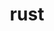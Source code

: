 ---
title: "rust"
layout: cache
categories: [package, develop]
meta: {"compilers": ["apple-clang@16.0.0", "gcc@10.5.0", "gcc@11.1.0", "gcc@11.4.0", "gcc@13.2.0", "gcc@13.3.0", "gcc@7.5.0"], "num_specs": 214, "num_specs_by_stack": {"data-vis-sdk": 12, "developer-tools-aarch64-linux-gnu": 9, "developer-tools-darwin": 8, "developer-tools-x86_64_v3-linux-gnu": 9, "e4s": 20, "e4s-neoverse-v2": 9, "hep": 7, "ml-darwin-aarch64-mps": 40, "ml-linux-aarch64-cpu": 45, "ml-linux-aarch64-cuda": 45, "ml-linux-x86_64-cpu": 45, "ml-linux-x86_64-cuda": 45, "ml-linux-x86_64-rocm": 28, "radiuss": 18, "root": 214}, "oss": ["centos7", "rhel8", "sequoia", "ubuntu18.04", "ubuntu20.04", "ubuntu22.04", "ubuntu24.04"], "platforms": ["darwin", "linux"], "stacks": ["data-vis-sdk", "developer-tools-aarch64-linux-gnu", "developer-tools-darwin", "developer-tools-x86_64_v3-linux-gnu", "e4s", "e4s-neoverse-v2", "hep", "ml-darwin-aarch64-mps", "ml-linux-aarch64-cpu", "ml-linux-aarch64-cuda", "ml-linux-x86_64-cpu", "ml-linux-x86_64-cuda", "ml-linux-x86_64-rocm", "radiuss", "root"], "targets": ["aarch64", "neoverse_v2", "x86_64_v3"], "versions": ["1.85.0"]}
spec_details: [{"compiler": "gcc@10.5.0", "hash": "2jmjdnqnek263ucsc372tk5z5vp4yinl", "os": "centos7", "platform": "linux", "size": "-", "stacks": ["developer-tools-x86_64_v3-linux-gnu", "root"], "target": "x86_64_v3", "variants": ["build_system=generic", "+dev", "~docs", "+src"], "versions": ["1.85.0"]}, {"compiler": "gcc@10.5.0", "hash": "2uxvdkbfcuhas5hpynybur2ldt3kc5oq", "os": "centos7", "platform": "linux", "size": "-", "stacks": ["developer-tools-x86_64_v3-linux-gnu", "root"], "target": "x86_64_v3", "variants": ["build_system=generic", "+dev", "~docs", "+src"], "versions": ["1.85.0"]}, {"compiler": "gcc@11.4.0", "hash": "2w4sfadunpgf2yzof6o5g6o4l2vowktd", "os": "ubuntu22.04", "platform": "linux", "size": "-", "stacks": ["e4s", "root"], "target": "x86_64_v3", "variants": ["build_system=generic", "~dev", "~docs", "+src"], "versions": ["1.85.0"]}, {"compiler": "gcc@13.2.0", "hash": "2y2hahzf4y4z63gian35jws7ruqnvbgi", "os": "ubuntu24.04", "platform": "linux", "size": "-", "stacks": ["ml-linux-aarch64-cpu", "ml-linux-aarch64-cuda", "root"], "target": "aarch64", "variants": ["build_system=generic", "~dev", "~docs", "+src"], "versions": ["1.85.0"]}, {"compiler": "gcc@13.2.0", "hash": "2y4wf3ptdarpotn5ssdik22itwejooyg", "os": "ubuntu24.04", "platform": "linux", "size": "-", "stacks": ["ml-linux-aarch64-cpu", "ml-linux-aarch64-cuda", "root"], "target": "aarch64", "variants": ["build_system=generic", "+dev", "~docs", "+src"], "versions": ["1.85.0"]}, {"compiler": "gcc@10.5.0", "hash": "2zciyojy7zpchvazzk6yw3tolae54wi3", "os": "centos7", "platform": "linux", "size": "-", "stacks": ["developer-tools-x86_64_v3-linux-gnu", "root"], "target": "x86_64_v3", "variants": ["build_system=generic", "+dev", "~docs", "+src"], "versions": ["1.85.0"]}, {"compiler": "gcc@13.2.0", "hash": "2zec3tbtu3g25y3dn6rvea4hgqwjrnmi", "os": "ubuntu24.04", "platform": "linux", "size": "-", "stacks": ["ml-linux-x86_64-cpu", "ml-linux-x86_64-cuda", "ml-linux-x86_64-rocm", "root"], "target": "x86_64_v3", "variants": ["build_system=generic", "+dev", "~docs", "+src"], "versions": ["1.85.0"]}, {"compiler": "gcc@13.2.0", "hash": "35lkxj7hgans6xi5qrydtcsk7zwt2bbs", "os": "ubuntu24.04", "platform": "linux", "size": "-", "stacks": ["ml-linux-x86_64-cpu", "ml-linux-x86_64-cuda", "root"], "target": "x86_64_v3", "variants": ["build_system=generic", "+dev", "~docs", "+src"], "versions": ["1.85.0"]}, {"compiler": "gcc@11.1.0", "hash": "3eyi44dtdxm4pr3kqqfe6xog7fmyxezq", "os": "ubuntu20.04", "platform": "linux", "size": "-", "stacks": ["data-vis-sdk", "root"], "target": "x86_64_v3", "variants": ["build_system=generic", "~dev", "~docs", "+src"], "versions": ["1.85.0"]}, {"compiler": "gcc@10.5.0", "hash": "3gtmftisfvyfp5iw7en7mkvfktozapsj", "os": "centos7", "platform": "linux", "size": "-", "stacks": ["developer-tools-x86_64_v3-linux-gnu", "root"], "target": "x86_64_v3", "variants": ["build_system=generic", "+dev", "~docs", "+src"], "versions": ["1.85.0"]}, {"compiler": "gcc@13.3.0", "hash": "3kx2kliqf72oeoblmyxcqfum7jtgusox", "os": "rhel8", "platform": "linux", "size": "-", "stacks": ["developer-tools-aarch64-linux-gnu", "root"], "target": "aarch64", "variants": ["build_system=generic", "+dev", "~docs", "+src"], "versions": ["1.85.0"]}, {"compiler": "gcc@11.4.0", "hash": "3pmgrj635k6fllbmh2fa5edlwf3umm5t", "os": "ubuntu22.04", "platform": "linux", "size": "-", "stacks": ["e4s-neoverse-v2", "root"], "target": "neoverse_v2", "variants": ["build_system=generic", "~dev", "~docs", "+src"], "versions": ["1.85.0"]}, {"compiler": "gcc@11.4.0", "hash": "3r6pxidjn5353di3szxgai5d5ucnxqko", "os": "ubuntu22.04", "platform": "linux", "size": "-", "stacks": ["e4s", "root"], "target": "x86_64_v3", "variants": ["build_system=generic", "+dev", "~docs", "+src"], "versions": ["1.85.0"]}, {"compiler": "gcc@7.5.0", "hash": "3truoe2c53txinvv6vfwwiigolv7pysk", "os": "ubuntu18.04", "platform": "linux", "size": "-", "stacks": ["radiuss", "root"], "target": "x86_64_v3", "variants": ["build_system=generic", "~dev", "~docs", "+src"], "versions": ["1.85.0"]}, {"compiler": "gcc@13.2.0", "hash": "427p4g6hacn54qgj4tnbs7qut5ydpa7f", "os": "ubuntu24.04", "platform": "linux", "size": "-", "stacks": ["ml-linux-aarch64-cpu", "ml-linux-aarch64-cuda", "root"], "target": "aarch64", "variants": ["build_system=generic", "+dev", "~docs", "+src"], "versions": ["1.85.0"]}, {"compiler": "gcc@13.2.0", "hash": "45pb7krha662lynxup7va7ij3fshvdzj", "os": "ubuntu24.04", "platform": "linux", "size": "-", "stacks": ["ml-linux-x86_64-cpu", "ml-linux-x86_64-cuda", "ml-linux-x86_64-rocm", "root"], "target": "x86_64_v3", "variants": ["build_system=generic", "+dev", "~docs", "+src"], "versions": ["1.85.0"]}, {"compiler": "gcc@13.2.0", "hash": "47g3dlzw6kicodhxoxmzecdslwkjyprw", "os": "ubuntu24.04", "platform": "linux", "size": "-", "stacks": ["ml-linux-aarch64-cpu", "ml-linux-aarch64-cuda", "root"], "target": "aarch64", "variants": ["build_system=generic", "+dev", "~docs", "+src"], "versions": ["1.85.0"]}, {"compiler": "gcc@11.1.0", "hash": "47rn4x6rmw4rf5e6qqd3uzwmcfjy32gp", "os": "ubuntu20.04", "platform": "linux", "size": "-", "stacks": ["data-vis-sdk", "root"], "target": "x86_64_v3", "variants": ["build_system=generic", "~dev", "~docs", "+src"], "versions": ["1.85.0"]}, {"compiler": "gcc@13.2.0", "hash": "4ftv57x3lndxzlog3w4tvqac44hqhjtd", "os": "ubuntu24.04", "platform": "linux", "size": "-", "stacks": ["ml-linux-x86_64-cpu", "ml-linux-x86_64-cuda", "root"], "target": "x86_64_v3", "variants": ["build_system=generic", "+dev", "~docs", "+src"], "versions": ["1.85.0"]}, {"compiler": "gcc@13.2.0", "hash": "4gb5wzltncernvnsxixbihvvtafazfhu", "os": "ubuntu24.04", "platform": "linux", "size": "-", "stacks": ["ml-linux-x86_64-cpu", "ml-linux-x86_64-cuda", "root"], "target": "x86_64_v3", "variants": ["build_system=generic", "~dev", "~docs", "+src"], "versions": ["1.85.0"]}, {"compiler": "gcc@13.2.0", "hash": "4nxsgqtkekelogiaobiyuyn2prrsa7zf", "os": "ubuntu24.04", "platform": "linux", "size": "-", "stacks": ["ml-linux-x86_64-cpu", "ml-linux-x86_64-cuda", "root"], "target": "x86_64_v3", "variants": ["build_system=generic", "~dev", "~docs", "+src"], "versions": ["1.85.0"]}, {"compiler": "apple-clang@16.0.0", "hash": "4o6abp4wheerpdj4o53r73x4sfro2k5e", "os": "sequoia", "platform": "darwin", "size": "-", "stacks": ["developer-tools-darwin", "ml-darwin-aarch64-mps", "root"], "target": "aarch64", "variants": ["build_system=generic", "+dev", "~docs", "+src"], "versions": ["1.85.0"]}, {"compiler": "gcc@10.5.0", "hash": "4qlwb3dwwmso7r74ffryxbokscq626x5", "os": "centos7", "platform": "linux", "size": "-", "stacks": ["developer-tools-x86_64_v3-linux-gnu", "root"], "target": "x86_64_v3", "variants": ["build_system=generic", "+dev", "~docs", "+src"], "versions": ["1.85.0"]}, {"compiler": "apple-clang@16.0.0", "hash": "56mztcg6ig2xpaaxtnkak77isv4wxnga", "os": "sequoia", "platform": "darwin", "size": "-", "stacks": ["ml-darwin-aarch64-mps", "root"], "target": "aarch64", "variants": ["build_system=generic", "+dev", "~docs", "+src"], "versions": ["1.85.0"]}, {"compiler": "gcc@13.2.0", "hash": "5cyl6fko3smhfwu4gezytb3weab6qjci", "os": "ubuntu24.04", "platform": "linux", "size": "-", "stacks": ["ml-linux-x86_64-cpu", "ml-linux-x86_64-cuda", "ml-linux-x86_64-rocm", "root"], "target": "x86_64_v3", "variants": ["build_system=generic", "~dev", "~docs", "+src"], "versions": ["1.85.0"]}, {"compiler": "apple-clang@16.0.0", "hash": "5heqdu22wzaluc3wd4zpyk2te33j2gsj", "os": "sequoia", "platform": "darwin", "size": "-", "stacks": ["ml-darwin-aarch64-mps", "root"], "target": "aarch64", "variants": ["build_system=generic", "+dev", "~docs", "+src"], "versions": ["1.85.0"]}, {"compiler": "gcc@11.4.0", "hash": "5ikrlxosbsmjv5l5avv2bkdh45fjzxff", "os": "ubuntu22.04", "platform": "linux", "size": "-", "stacks": ["e4s", "root"], "target": "x86_64_v3", "variants": ["build_system=generic", "+dev", "~docs", "+src"], "versions": ["1.85.0"]}, {"compiler": "gcc@11.4.0", "hash": "5jajud34htevjkyumtstvpxdsizk42g6", "os": "ubuntu22.04", "platform": "linux", "size": "-", "stacks": ["e4s-neoverse-v2", "root"], "target": "neoverse_v2", "variants": ["build_system=generic", "~dev", "~docs", "+src"], "versions": ["1.85.0"]}, {"compiler": "gcc@13.2.0", "hash": "5kbcb3iwxgxnntncx4hq4ksfsdtijcuk", "os": "ubuntu24.04", "platform": "linux", "size": "-", "stacks": ["ml-linux-aarch64-cpu", "ml-linux-aarch64-cuda", "root"], "target": "aarch64", "variants": ["build_system=generic", "~dev", "~docs", "+src"], "versions": ["1.85.0"]}, {"compiler": "gcc@13.2.0", "hash": "5ojjls2idthgguh6s6z5tbrzr5jojzro", "os": "ubuntu24.04", "platform": "linux", "size": "-", "stacks": ["ml-linux-aarch64-cpu", "ml-linux-aarch64-cuda", "root"], "target": "aarch64", "variants": ["build_system=generic", "+dev", "~docs", "+src"], "versions": ["1.85.0"]}, {"compiler": "gcc@13.2.0", "hash": "5tsx4pwdchg6ewhkzvqpi6wsystbdkve", "os": "ubuntu24.04", "platform": "linux", "size": "-", "stacks": ["ml-linux-aarch64-cpu", "ml-linux-aarch64-cuda", "root"], "target": "aarch64", "variants": ["build_system=generic", "~dev", "~docs", "+src"], "versions": ["1.85.0"]}, {"compiler": "gcc@13.2.0", "hash": "5tw7d5vm3uz6x4kk64zh34bdqxjn4tqk", "os": "ubuntu24.04", "platform": "linux", "size": "-", "stacks": ["ml-linux-x86_64-cpu", "ml-linux-x86_64-cuda", "ml-linux-x86_64-rocm", "root"], "target": "x86_64_v3", "variants": ["build_system=generic", "~dev", "~docs", "+src"], "versions": ["1.85.0"]}, {"compiler": "gcc@11.4.0", "hash": "67igf3rwk6wff337wgk6bmijxdz2anhn", "os": "ubuntu22.04", "platform": "linux", "size": "-", "stacks": ["e4s-neoverse-v2", "root"], "target": "neoverse_v2", "variants": ["build_system=generic", "~dev", "~docs", "+src"], "versions": ["1.85.0"]}, {"compiler": "gcc@11.1.0", "hash": "67jg77qbsf3uzfmnvr66dowkqnve2dul", "os": "ubuntu20.04", "platform": "linux", "size": "-", "stacks": ["data-vis-sdk", "root"], "target": "x86_64_v3", "variants": ["build_system=generic", "~dev", "~docs", "+src"], "versions": ["1.85.0"]}, {"compiler": "gcc@11.1.0", "hash": "67k3f76h6rg673fzbgkqow2drzq7z4v6", "os": "ubuntu20.04", "platform": "linux", "size": "-", "stacks": ["data-vis-sdk", "root"], "target": "x86_64_v3", "variants": ["build_system=generic", "~dev", "~docs", "+src"], "versions": ["1.85.0"]}, {"compiler": "apple-clang@16.0.0", "hash": "6acu772nifcgtgqqnovpa3gtjjisgeym", "os": "sequoia", "platform": "darwin", "size": "-", "stacks": ["ml-darwin-aarch64-mps", "root"], "target": "aarch64", "variants": ["build_system=generic", "~dev", "~docs", "+src"], "versions": ["1.85.0"]}, {"compiler": "apple-clang@16.0.0", "hash": "6gubg5q5oj4stydl3drxq3ly6drg6hgr", "os": "sequoia", "platform": "darwin", "size": "-", "stacks": ["ml-darwin-aarch64-mps", "root"], "target": "aarch64", "variants": ["build_system=generic", "+dev", "~docs", "+src"], "versions": ["1.85.0"]}, {"compiler": "gcc@7.5.0", "hash": "6k5obk3ulkm2zlz2u2djwvbbebslkkin", "os": "ubuntu18.04", "platform": "linux", "size": "-", "stacks": ["radiuss", "root"], "target": "x86_64_v3", "variants": ["build_system=generic", "~dev", "~docs", "+src"], "versions": ["1.85.0"]}, {"compiler": "gcc@13.2.0", "hash": "6ncpdlnb2dpt6p7v72f4fb5kqwwmi4ou", "os": "ubuntu24.04", "platform": "linux", "size": "-", "stacks": ["ml-linux-x86_64-cpu", "ml-linux-x86_64-cuda", "root"], "target": "x86_64_v3", "variants": ["build_system=generic", "~dev", "~docs", "+src"], "versions": ["1.85.0"]}, {"compiler": "apple-clang@16.0.0", "hash": "6phwrneosr2746qrjr6x3bc4n7pdynh7", "os": "sequoia", "platform": "darwin", "size": "-", "stacks": ["ml-darwin-aarch64-mps", "root"], "target": "aarch64", "variants": ["build_system=generic", "~dev", "~docs", "+src"], "versions": ["1.85.0"]}, {"compiler": "gcc@13.2.0", "hash": "6ut6y644riwo6jo2anetw2h73mixrz75", "os": "ubuntu24.04", "platform": "linux", "size": "-", "stacks": ["ml-linux-x86_64-cpu", "ml-linux-x86_64-cuda", "ml-linux-x86_64-rocm", "root"], "target": "x86_64_v3", "variants": ["build_system=generic", "+dev", "~docs", "+src"], "versions": ["1.85.0"]}, {"compiler": "apple-clang@16.0.0", "hash": "73ugrkwnghf4zua27jzl2tma4d46o4hz", "os": "sequoia", "platform": "darwin", "size": "-", "stacks": ["ml-darwin-aarch64-mps", "root"], "target": "aarch64", "variants": ["build_system=generic", "+dev", "~docs", "+src"], "versions": ["1.85.0"]}, {"compiler": "gcc@13.2.0", "hash": "7ata6doanro74lmv4yhwqdb42uw7m3zu", "os": "ubuntu24.04", "platform": "linux", "size": "-", "stacks": ["ml-linux-aarch64-cpu", "ml-linux-aarch64-cuda", "root"], "target": "aarch64", "variants": ["build_system=generic", "+dev", "~docs", "+src"], "versions": ["1.85.0"]}, {"compiler": "apple-clang@16.0.0", "hash": "7f23f5hifivbehkkyd2m2uv3uk5x5ugm", "os": "sequoia", "platform": "darwin", "size": "-", "stacks": ["ml-darwin-aarch64-mps", "root"], "target": "aarch64", "variants": ["build_system=generic", "+dev", "~docs", "+src"], "versions": ["1.85.0"]}, {"compiler": "apple-clang@16.0.0", "hash": "7irfyouogx357q5a64t4h534upwkgals", "os": "sequoia", "platform": "darwin", "size": "-", "stacks": ["ml-darwin-aarch64-mps", "root"], "target": "aarch64", "variants": ["build_system=generic", "~dev", "~docs", "+src"], "versions": ["1.85.0"]}, {"compiler": "gcc@13.2.0", "hash": "7pee2fhxivq5gusnwewksc7dmkn6ip3b", "os": "ubuntu24.04", "platform": "linux", "size": "-", "stacks": ["ml-linux-x86_64-cpu", "ml-linux-x86_64-cuda", "ml-linux-x86_64-rocm", "root"], "target": "x86_64_v3", "variants": ["build_system=generic", "+dev", "~docs", "+src"], "versions": ["1.85.0"]}, {"compiler": "gcc@13.3.0", "hash": "a5zir2r7vdpc7onn36tyscal5dsvomsv", "os": "rhel8", "platform": "linux", "size": "-", "stacks": ["developer-tools-aarch64-linux-gnu", "root"], "target": "aarch64", "variants": ["build_system=generic", "+dev", "~docs", "+src"], "versions": ["1.85.0"]}, {"compiler": "gcc@13.2.0", "hash": "a6juybj7foo4atd6hr2zvitjsfhjvocr", "os": "ubuntu24.04", "platform": "linux", "size": "-", "stacks": ["ml-linux-aarch64-cpu", "ml-linux-aarch64-cuda", "root"], "target": "aarch64", "variants": ["build_system=generic", "~dev", "~docs", "+src"], "versions": ["1.85.0"]}, {"compiler": "apple-clang@16.0.0", "hash": "a7gjhuu35prfy3yiaozsrgp6jnmciver", "os": "sequoia", "platform": "darwin", "size": "-", "stacks": ["developer-tools-darwin", "ml-darwin-aarch64-mps", "root"], "target": "aarch64", "variants": ["build_system=generic", "+dev", "~docs", "+src"], "versions": ["1.85.0"]}, {"compiler": "gcc@13.2.0", "hash": "a7vkh665hwed2yptqfiobzrpgtmn7mzw", "os": "ubuntu24.04", "platform": "linux", "size": "-", "stacks": ["ml-linux-x86_64-cpu", "ml-linux-x86_64-cuda", "root"], "target": "x86_64_v3", "variants": ["build_system=generic", "~dev", "~docs", "+src"], "versions": ["1.85.0"]}, {"compiler": "gcc@13.2.0", "hash": "aixd3x3xpbl4cnfbvzlt3rvg2lwmv4m6", "os": "ubuntu24.04", "platform": "linux", "size": "-", "stacks": ["ml-linux-x86_64-cpu", "ml-linux-x86_64-cuda", "root"], "target": "x86_64_v3", "variants": ["build_system=generic", "+dev", "~docs", "+src"], "versions": ["1.85.0"]}, {"compiler": "apple-clang@16.0.0", "hash": "anrke2csg6oicd7vxuwmnlcozv35jjtb", "os": "sequoia", "platform": "darwin", "size": "-", "stacks": ["ml-darwin-aarch64-mps", "root"], "target": "aarch64", "variants": ["build_system=generic", "~dev", "~docs", "+src"], "versions": ["1.85.0"]}, {"compiler": "apple-clang@16.0.0", "hash": "aoox7ns36njv3v4ecqaawx3bjj5ndpsr", "os": "sequoia", "platform": "darwin", "size": "-", "stacks": ["ml-darwin-aarch64-mps", "root"], "target": "aarch64", "variants": ["build_system=generic", "+dev", "~docs", "+src"], "versions": ["1.85.0"]}, {"compiler": "gcc@11.1.0", "hash": "aoql5hepsflmhlr5mewolnklettcg54y", "os": "ubuntu20.04", "platform": "linux", "size": "-", "stacks": ["data-vis-sdk", "root"], "target": "x86_64_v3", "variants": ["build_system=generic", "~dev", "~docs", "+src"], "versions": ["1.85.0"]}, {"compiler": "gcc@13.2.0", "hash": "aqyjmyzdrsju46f7yiwqlpnllrocj43p", "os": "ubuntu24.04", "platform": "linux", "size": "-", "stacks": ["ml-linux-x86_64-cpu", "ml-linux-x86_64-cuda", "root"], "target": "x86_64_v3", "variants": ["build_system=generic", "~dev", "~docs", "+src"], "versions": ["1.85.0"]}, {"compiler": "gcc@7.5.0", "hash": "aubwp3n4et4qrz52wxs6lbll52vcfb3c", "os": "ubuntu18.04", "platform": "linux", "size": "-", "stacks": ["radiuss", "root"], "target": "x86_64_v3", "variants": ["build_system=generic", "~dev", "~docs", "+src"], "versions": ["1.85.0"]}, {"compiler": "gcc@11.4.0", "hash": "axbavanimyfg62ebs5thk54srnuklw53", "os": "ubuntu22.04", "platform": "linux", "size": "-", "stacks": ["e4s", "root"], "target": "x86_64_v3", "variants": ["build_system=generic", "+dev", "~docs", "+src"], "versions": ["1.85.0"]}, {"compiler": "gcc@11.1.0", "hash": "ayu433mh3ytxiw6c6eid5zz76u6ppxvt", "os": "ubuntu20.04", "platform": "linux", "size": "-", "stacks": ["data-vis-sdk", "root"], "target": "x86_64_v3", "variants": ["build_system=generic", "~dev", "~docs", "+src"], "versions": ["1.85.0"]}, {"compiler": "gcc@13.3.0", "hash": "azii5fbdjm6w6gy5zze5ofslwxdhbg2t", "os": "rhel8", "platform": "linux", "size": "-", "stacks": ["developer-tools-aarch64-linux-gnu", "root"], "target": "aarch64", "variants": ["build_system=generic", "+dev", "~docs", "+src"], "versions": ["1.85.0"]}, {"compiler": "apple-clang@16.0.0", "hash": "bd6rzp6sc6sd6vqb6kepehgzrsmc5g22", "os": "sequoia", "platform": "darwin", "size": "-", "stacks": ["ml-darwin-aarch64-mps", "root"], "target": "aarch64", "variants": ["build_system=generic", "+dev", "~docs", "+src"], "versions": ["1.85.0"]}, {"compiler": "apple-clang@16.0.0", "hash": "bd76t2tmeboyrz276preibbmjudhlsap", "os": "sequoia", "platform": "darwin", "size": "-", "stacks": ["ml-darwin-aarch64-mps", "root"], "target": "aarch64", "variants": ["build_system=generic", "+dev", "~docs", "+src"], "versions": ["1.85.0"]}, {"compiler": "gcc@10.5.0", "hash": "bfepxgfyf5y5fd42dzwocs3xufkjtx6d", "os": "centos7", "platform": "linux", "size": "-", "stacks": ["developer-tools-x86_64_v3-linux-gnu", "root"], "target": "x86_64_v3", "variants": ["build_system=generic", "+dev", "~docs", "+src"], "versions": ["1.85.0"]}, {"compiler": "gcc@13.2.0", "hash": "bhdu3y7cflloe6sgwnayao6w7epxum3x", "os": "ubuntu24.04", "platform": "linux", "size": "-", "stacks": ["ml-linux-x86_64-cpu", "ml-linux-x86_64-cuda", "ml-linux-x86_64-rocm", "root"], "target": "x86_64_v3", "variants": ["build_system=generic", "+dev", "~docs", "+src"], "versions": ["1.85.0"]}, {"compiler": "gcc@11.4.0", "hash": "bhtybr6nixlbfepzz4l54h6q5bvteksf", "os": "ubuntu22.04", "platform": "linux", "size": "-", "stacks": ["e4s", "root"], "target": "x86_64_v3", "variants": ["build_system=generic", "+dev", "~docs", "+src"], "versions": ["1.85.0"]}, {"compiler": "gcc@13.3.0", "hash": "blz2wey74xp6eyob2vz7o5o2n2nilopj", "os": "rhel8", "platform": "linux", "size": "-", "stacks": ["developer-tools-aarch64-linux-gnu", "root"], "target": "aarch64", "variants": ["build_system=generic", "+dev", "~docs", "+src"], "versions": ["1.85.0"]}, {"compiler": "apple-clang@16.0.0", "hash": "bsikd2hiyg7ryfuikbnf3wgax7kujn5y", "os": "sequoia", "platform": "darwin", "size": "-", "stacks": ["ml-darwin-aarch64-mps", "root"], "target": "aarch64", "variants": ["build_system=generic", "~dev", "~docs", "+src"], "versions": ["1.85.0"]}, {"compiler": "apple-clang@16.0.0", "hash": "buf5yjjdmreys6awzv5pg4sles2mzlul", "os": "sequoia", "platform": "darwin", "size": "-", "stacks": ["ml-darwin-aarch64-mps", "root"], "target": "aarch64", "variants": ["build_system=generic", "~dev", "~docs", "+src"], "versions": ["1.85.0"]}, {"compiler": "gcc@13.2.0", "hash": "bv64oa3mnjetjovusmb4enkdj7apnlbp", "os": "ubuntu24.04", "platform": "linux", "size": "-", "stacks": ["ml-linux-aarch64-cpu", "ml-linux-aarch64-cuda", "root"], "target": "aarch64", "variants": ["build_system=generic", "+dev", "~docs", "+src"], "versions": ["1.85.0"]}, {"compiler": "gcc@11.4.0", "hash": "cf4qntfjsdc5rl4se576eagc7qil4bbz", "os": "ubuntu22.04", "platform": "linux", "size": "-", "stacks": ["e4s", "root"], "target": "x86_64_v3", "variants": ["build_system=generic", "+dev", "~docs", "+src"], "versions": ["1.85.0"]}, {"compiler": "gcc@13.2.0", "hash": "cgmmxzczppjynmu6e5mpi5fir5kzg5xl", "os": "ubuntu24.04", "platform": "linux", "size": "-", "stacks": ["ml-linux-x86_64-cpu", "ml-linux-x86_64-cuda", "ml-linux-x86_64-rocm", "root"], "target": "x86_64_v3", "variants": ["build_system=generic", "~dev", "~docs", "+src"], "versions": ["1.85.0"]}, {"compiler": "gcc@13.2.0", "hash": "ciqzclyv47w74yiry2y3zsratb5fqtlh", "os": "ubuntu24.04", "platform": "linux", "size": "-", "stacks": ["ml-linux-x86_64-cpu", "ml-linux-x86_64-cuda", "root"], "target": "x86_64_v3", "variants": ["build_system=generic", "~dev", "~docs", "+src"], "versions": ["1.85.0"]}, {"compiler": "gcc@11.1.0", "hash": "ckm75cjdt6ypirru7rkbgcliexpfkyme", "os": "ubuntu20.04", "platform": "linux", "size": "-", "stacks": ["data-vis-sdk", "root"], "target": "x86_64_v3", "variants": ["build_system=generic", "~dev", "~docs", "+src"], "versions": ["1.85.0"]}, {"compiler": "apple-clang@16.0.0", "hash": "cps5a5j46edzsoj2aixtxamrsprnxf2h", "os": "sequoia", "platform": "darwin", "size": "-", "stacks": ["ml-darwin-aarch64-mps", "root"], "target": "aarch64", "variants": ["build_system=generic", "~dev", "~docs", "+src"], "versions": ["1.85.0"]}, {"compiler": "gcc@13.2.0", "hash": "cpy52kqjosy7dxczxivgfr4ab7grirnx", "os": "ubuntu24.04", "platform": "linux", "size": "-", "stacks": ["ml-linux-aarch64-cpu", "ml-linux-aarch64-cuda", "root"], "target": "aarch64", "variants": ["build_system=generic", "~dev", "~docs", "+src"], "versions": ["1.85.0"]}, {"compiler": "apple-clang@16.0.0", "hash": "cxvqjh66lelguckx6jwcroygteeftnyb", "os": "sequoia", "platform": "darwin", "size": "-", "stacks": ["ml-darwin-aarch64-mps", "root"], "target": "aarch64", "variants": ["build_system=generic", "+dev", "~docs", "+src"], "versions": ["1.85.0"]}, {"compiler": "gcc@13.2.0", "hash": "d2s7es2ioosdmllmdjb7tpvn56gpst6d", "os": "ubuntu24.04", "platform": "linux", "size": "-", "stacks": ["ml-linux-x86_64-cpu", "ml-linux-x86_64-cuda", "ml-linux-x86_64-rocm", "root"], "target": "x86_64_v3", "variants": ["build_system=generic", "+dev", "~docs", "+src"], "versions": ["1.85.0"]}, {"compiler": "gcc@13.2.0", "hash": "d7ehkcphnrd5kfrfekjqgo52gdk66y5t", "os": "ubuntu24.04", "platform": "linux", "size": "-", "stacks": ["ml-linux-aarch64-cpu", "ml-linux-aarch64-cuda", "root"], "target": "aarch64", "variants": ["build_system=generic", "+dev", "~docs", "+src"], "versions": ["1.85.0"]}, {"compiler": "gcc@11.4.0", "hash": "dbur3mu7utz66hgbzfqjktceqk6ytkm5", "os": "ubuntu22.04", "platform": "linux", "size": "-", "stacks": ["hep", "root"], "target": "x86_64_v3", "variants": ["build_system=generic", "+dev", "~docs", "+src"], "versions": ["1.85.0"]}, {"compiler": "gcc@11.4.0", "hash": "dhnlucz56qp2hxgwa7ea4xqwypuco5j4", "os": "ubuntu22.04", "platform": "linux", "size": "-", "stacks": ["e4s", "root"], "target": "x86_64_v3", "variants": ["build_system=generic", "+dev", "~docs", "+src"], "versions": ["1.85.0"]}, {"compiler": "gcc@13.2.0", "hash": "dim445icad2pttfvpo6i5qbmqoocrzeo", "os": "ubuntu24.04", "platform": "linux", "size": "-", "stacks": ["ml-linux-aarch64-cpu", "ml-linux-aarch64-cuda", "root"], "target": "aarch64", "variants": ["build_system=generic", "+dev", "~docs", "+src"], "versions": ["1.85.0"]}, {"compiler": "gcc@7.5.0", "hash": "diwd5adfiqtfdrpowhvm3ok4frxypurd", "os": "ubuntu18.04", "platform": "linux", "size": "-", "stacks": ["radiuss", "root"], "target": "x86_64_v3", "variants": ["build_system=generic", "~dev", "~docs", "+src"], "versions": ["1.85.0"]}, {"compiler": "gcc@13.2.0", "hash": "djzhgxe6lugbfgmm3zfiozaqtv2ehytr", "os": "ubuntu24.04", "platform": "linux", "size": "-", "stacks": ["ml-linux-aarch64-cpu", "ml-linux-aarch64-cuda", "root"], "target": "aarch64", "variants": ["build_system=generic", "~dev", "~docs", "+src"], "versions": ["1.85.0"]}, {"compiler": "gcc@13.2.0", "hash": "dwlmhiji4zcvokgkfdfatwmvymgbp567", "os": "ubuntu24.04", "platform": "linux", "size": "-", "stacks": ["ml-linux-x86_64-cpu", "ml-linux-x86_64-cuda", "ml-linux-x86_64-rocm", "root"], "target": "x86_64_v3", "variants": ["build_system=generic", "~dev", "~docs", "+src"], "versions": ["1.85.0"]}, {"compiler": "gcc@13.2.0", "hash": "dzcxjm2bz4rwopjglngomtpl6qij7jpa", "os": "ubuntu24.04", "platform": "linux", "size": "-", "stacks": ["ml-linux-x86_64-cpu", "ml-linux-x86_64-cuda", "ml-linux-x86_64-rocm", "root"], "target": "x86_64_v3", "variants": ["build_system=generic", "~dev", "~docs", "+src"], "versions": ["1.85.0"]}, {"compiler": "gcc@13.2.0", "hash": "e5nmqgkt6znscshzzg3uic6qmvpormmq", "os": "ubuntu24.04", "platform": "linux", "size": "-", "stacks": ["ml-linux-aarch64-cpu", "ml-linux-aarch64-cuda", "root"], "target": "aarch64", "variants": ["build_system=generic", "~dev", "~docs", "+src"], "versions": ["1.85.0"]}, {"compiler": "gcc@11.4.0", "hash": "e7rzl77xx7jo2dtmvump4xcx7yarywk3", "os": "ubuntu22.04", "platform": "linux", "size": "-", "stacks": ["e4s-neoverse-v2", "root"], "target": "neoverse_v2", "variants": ["build_system=generic", "~dev", "~docs", "+src"], "versions": ["1.85.0"]}, {"compiler": "gcc@11.1.0", "hash": "e7tb7bwjrrhbhdxfnlwilodrmn72qh2n", "os": "ubuntu20.04", "platform": "linux", "size": "-", "stacks": ["data-vis-sdk", "root"], "target": "x86_64_v3", "variants": ["build_system=generic", "~dev", "~docs", "+src"], "versions": ["1.85.0"]}, {"compiler": "apple-clang@16.0.0", "hash": "emtob4ganm4lpioldis5xxa73zaza7fh", "os": "sequoia", "platform": "darwin", "size": "-", "stacks": ["ml-darwin-aarch64-mps", "root"], "target": "aarch64", "variants": ["build_system=generic", "+dev", "~docs", "+src"], "versions": ["1.85.0"]}, {"compiler": "apple-clang@16.0.0", "hash": "esgoqargzgnzj2qwl2cji6e2bhdcc6an", "os": "sequoia", "platform": "darwin", "size": "-", "stacks": ["developer-tools-darwin", "ml-darwin-aarch64-mps", "root"], "target": "aarch64", "variants": ["build_system=generic", "+dev", "~docs", "+src"], "versions": ["1.85.0"]}, {"compiler": "apple-clang@16.0.0", "hash": "euprgarqn34lslk5iofo4irn6m4wot2f", "os": "sequoia", "platform": "darwin", "size": "-", "stacks": ["ml-darwin-aarch64-mps", "root"], "target": "aarch64", "variants": ["build_system=generic", "~dev", "~docs", "+src"], "versions": ["1.85.0"]}, {"compiler": "gcc@13.2.0", "hash": "ewhnv6j2h32t2vt7agwz7ozqu2ntq5qd", "os": "ubuntu24.04", "platform": "linux", "size": "-", "stacks": ["ml-linux-aarch64-cpu", "ml-linux-aarch64-cuda", "root"], "target": "aarch64", "variants": ["build_system=generic", "+dev", "~docs", "+src"], "versions": ["1.85.0"]}, {"compiler": "apple-clang@16.0.0", "hash": "ewvcpkbd4scai3tarmtuttg5rv4kg5t4", "os": "sequoia", "platform": "darwin", "size": "-", "stacks": ["ml-darwin-aarch64-mps", "root"], "target": "aarch64", "variants": ["build_system=generic", "~dev", "~docs", "+src"], "versions": ["1.85.0"]}, {"compiler": "gcc@7.5.0", "hash": "f3zssrfpaezl3aktiasmxlwx6x7hkyqx", "os": "ubuntu18.04", "platform": "linux", "size": "-", "stacks": ["radiuss", "root"], "target": "x86_64_v3", "variants": ["build_system=generic", "~dev", "~docs", "+src"], "versions": ["1.85.0"]}, {"compiler": "gcc@13.2.0", "hash": "f4jzcvd4z5n5dj7xg4jhanc4cr74tdyh", "os": "ubuntu24.04", "platform": "linux", "size": "-", "stacks": ["ml-linux-aarch64-cpu", "ml-linux-aarch64-cuda", "root"], "target": "aarch64", "variants": ["build_system=generic", "+dev", "~docs", "+src"], "versions": ["1.85.0"]}, {"compiler": "gcc@13.2.0", "hash": "f55dmretjrpalljbofpv37ieph424dcv", "os": "ubuntu24.04", "platform": "linux", "size": "-", "stacks": ["ml-linux-aarch64-cpu", "ml-linux-aarch64-cuda", "root"], "target": "aarch64", "variants": ["build_system=generic", "~dev", "~docs", "+src"], "versions": ["1.85.0"]}, {"compiler": "apple-clang@16.0.0", "hash": "fdqzq2de3h7mmd5rc2ab6mwqjscn7e5o", "os": "sequoia", "platform": "darwin", "size": "-", "stacks": ["ml-darwin-aarch64-mps", "root"], "target": "aarch64", "variants": ["build_system=generic", "+dev", "~docs", "+src"], "versions": ["1.85.0"]}, {"compiler": "gcc@13.2.0", "hash": "fmafhjr57qxywtvls72qckggfiokfn2i", "os": "ubuntu24.04", "platform": "linux", "size": "-", "stacks": ["ml-linux-x86_64-cpu", "ml-linux-x86_64-cuda", "ml-linux-x86_64-rocm", "root"], "target": "x86_64_v3", "variants": ["build_system=generic", "+dev", "~docs", "+src"], "versions": ["1.85.0"]}, {"compiler": "gcc@11.4.0", "hash": "fmxnk5wqw4z535j4evcrvtdti5o3pjr5", "os": "ubuntu22.04", "platform": "linux", "size": "-", "stacks": ["e4s", "root"], "target": "x86_64_v3", "variants": ["build_system=generic", "+dev", "~docs", "+src"], "versions": ["1.85.0"]}, {"compiler": "apple-clang@16.0.0", "hash": "fuykphw6k4psgo7iccdlehf7hokobp3y", "os": "sequoia", "platform": "darwin", "size": "-", "stacks": ["ml-darwin-aarch64-mps", "root"], "target": "aarch64", "variants": ["build_system=generic", "~dev", "~docs", "+src"], "versions": ["1.85.0"]}, {"compiler": "gcc@13.3.0", "hash": "g6bu2w7ku7rsmomuv3czcsulpuqkxyd2", "os": "rhel8", "platform": "linux", "size": "-", "stacks": ["developer-tools-aarch64-linux-gnu", "root"], "target": "aarch64", "variants": ["build_system=generic", "+dev", "~docs", "+src"], "versions": ["1.85.0"]}, {"compiler": "gcc@13.2.0", "hash": "go5nhmp3qzs6cqkbx2jki3aftdmhe6ub", "os": "ubuntu24.04", "platform": "linux", "size": "-", "stacks": ["ml-linux-x86_64-cpu", "ml-linux-x86_64-cuda", "ml-linux-x86_64-rocm", "root"], "target": "x86_64_v3", "variants": ["build_system=generic", "+dev", "~docs", "+src"], "versions": ["1.85.0"]}, {"compiler": "gcc@13.2.0", "hash": "h4mnu5xqb43sm6b7xh4zyf23mwtvoivm", "os": "ubuntu24.04", "platform": "linux", "size": "-", "stacks": ["ml-linux-aarch64-cpu", "ml-linux-aarch64-cuda", "root"], "target": "aarch64", "variants": ["build_system=generic", "+dev", "~docs", "+src"], "versions": ["1.85.0"]}, {"compiler": "gcc@11.4.0", "hash": "h5o2x5qctpfoifyvybstleko6qdikvge", "os": "ubuntu22.04", "platform": "linux", "size": "-", "stacks": ["e4s", "root"], "target": "x86_64_v3", "variants": ["build_system=generic", "~dev", "~docs", "+src"], "versions": ["1.85.0"]}, {"compiler": "gcc@13.2.0", "hash": "hj22bsdc6o7572q7vkbljivr7vkusxxx", "os": "ubuntu24.04", "platform": "linux", "size": "-", "stacks": ["ml-linux-aarch64-cpu", "ml-linux-aarch64-cuda", "root"], "target": "aarch64", "variants": ["build_system=generic", "+dev", "~docs", "+src"], "versions": ["1.85.0"]}, {"compiler": "apple-clang@16.0.0", "hash": "hpmdyodd4lbcpo25agxhrn722xjwp2n7", "os": "sequoia", "platform": "darwin", "size": "-", "stacks": ["developer-tools-darwin", "ml-darwin-aarch64-mps", "root"], "target": "aarch64", "variants": ["build_system=generic", "+dev", "~docs", "+src"], "versions": ["1.85.0"]}, {"compiler": "gcc@13.2.0", "hash": "hzxhp74epajpi5nd7b6k2ucirz6n7hkv", "os": "ubuntu24.04", "platform": "linux", "size": "-", "stacks": ["ml-linux-x86_64-cpu", "ml-linux-x86_64-cuda", "ml-linux-x86_64-rocm", "root"], "target": "x86_64_v3", "variants": ["build_system=generic", "+dev", "~docs", "+src"], "versions": ["1.85.0"]}, {"compiler": "gcc@11.4.0", "hash": "idqdhd42lslvrgnlzzbgz6fgjbcz6kwe", "os": "ubuntu22.04", "platform": "linux", "size": "-", "stacks": ["e4s-neoverse-v2", "root"], "target": "neoverse_v2", "variants": ["build_system=generic", "~dev", "~docs", "+src"], "versions": ["1.85.0"]}, {"compiler": "gcc@13.2.0", "hash": "ingheeihh5wcaey7vb3rwwktwymphdsr", "os": "ubuntu24.04", "platform": "linux", "size": "-", "stacks": ["ml-linux-x86_64-cpu", "ml-linux-x86_64-cuda", "ml-linux-x86_64-rocm", "root"], "target": "x86_64_v3", "variants": ["build_system=generic", "~dev", "~docs", "+src"], "versions": ["1.85.0"]}, {"compiler": "apple-clang@16.0.0", "hash": "iomucsz5u2jcuejxb4f3y5yy46kwfaw4", "os": "sequoia", "platform": "darwin", "size": "-", "stacks": ["ml-darwin-aarch64-mps", "root"], "target": "aarch64", "variants": ["build_system=generic", "~dev", "~docs", "+src"], "versions": ["1.85.0"]}, {"compiler": "gcc@13.2.0", "hash": "ipaynccif6xwdjbwvlvjq6wggggs37ha", "os": "ubuntu24.04", "platform": "linux", "size": "-", "stacks": ["ml-linux-aarch64-cpu", "ml-linux-aarch64-cuda", "root"], "target": "aarch64", "variants": ["build_system=generic", "~dev", "~docs", "+src"], "versions": ["1.85.0"]}, {"compiler": "gcc@11.4.0", "hash": "iq7auuhoffgku3iuulkal3ygm6rxstm7", "os": "ubuntu22.04", "platform": "linux", "size": "-", "stacks": ["e4s", "root"], "target": "x86_64_v3", "variants": ["build_system=generic", "~dev", "~docs", "+src"], "versions": ["1.85.0"]}, {"compiler": "apple-clang@16.0.0", "hash": "isvhkcjwzod4c6uq4r7nqiwev3k3rupb", "os": "sequoia", "platform": "darwin", "size": "-", "stacks": ["ml-darwin-aarch64-mps", "root"], "target": "aarch64", "variants": ["build_system=generic", "~dev", "~docs", "+src"], "versions": ["1.85.0"]}, {"compiler": "apple-clang@16.0.0", "hash": "iwgv75zuseaku6v6grx75d5ymw5c7yu5", "os": "sequoia", "platform": "darwin", "size": "-", "stacks": ["developer-tools-darwin", "ml-darwin-aarch64-mps", "root"], "target": "aarch64", "variants": ["build_system=generic", "+dev", "~docs", "+src"], "versions": ["1.85.0"]}, {"compiler": "gcc@7.5.0", "hash": "iy5s7lsbfh7pszmxoci3b2zjsjynwjth", "os": "ubuntu18.04", "platform": "linux", "size": "-", "stacks": ["radiuss", "root"], "target": "x86_64_v3", "variants": ["build_system=generic", "~dev", "~docs", "+src"], "versions": ["1.85.0"]}, {"compiler": "gcc@11.4.0", "hash": "jaedtlajrikdvrwfbfoqbxtwfgernltg", "os": "ubuntu22.04", "platform": "linux", "size": "-", "stacks": ["e4s", "root"], "target": "x86_64_v3", "variants": ["build_system=generic", "~dev", "~docs", "+src"], "versions": ["1.85.0"]}, {"compiler": "gcc@11.4.0", "hash": "jdckign22a436ckl5qiwbzejpdrgggs4", "os": "ubuntu22.04", "platform": "linux", "size": "-", "stacks": ["e4s", "root"], "target": "x86_64_v3", "variants": ["build_system=generic", "~dev", "~docs", "+src"], "versions": ["1.85.0"]}, {"compiler": "gcc@13.2.0", "hash": "jjd6ekoag22xovkn4kbjigatc7duzyjf", "os": "ubuntu24.04", "platform": "linux", "size": "-", "stacks": ["ml-linux-x86_64-cpu", "ml-linux-x86_64-cuda", "ml-linux-x86_64-rocm", "root"], "target": "x86_64_v3", "variants": ["build_system=generic", "+dev", "~docs", "+src"], "versions": ["1.85.0"]}, {"compiler": "gcc@7.5.0", "hash": "jntbc2nqmyb5oexp4ct5ah7dt2jxuwi4", "os": "ubuntu18.04", "platform": "linux", "size": "-", "stacks": ["radiuss", "root"], "target": "x86_64_v3", "variants": ["build_system=generic", "~dev", "~docs", "+src"], "versions": ["1.85.0"]}, {"compiler": "apple-clang@16.0.0", "hash": "jp7jrczs3d5qqcw7ptlyxdwqfb4ebcoe", "os": "sequoia", "platform": "darwin", "size": "-", "stacks": ["ml-darwin-aarch64-mps", "root"], "target": "aarch64", "variants": ["build_system=generic", "+dev", "~docs", "+src"], "versions": ["1.85.0"]}, {"compiler": "gcc@13.2.0", "hash": "jzb3aqsnnajfqg7x5d3ek7d4k6uvjjpf", "os": "ubuntu24.04", "platform": "linux", "size": "-", "stacks": ["ml-linux-x86_64-cpu", "ml-linux-x86_64-cuda", "ml-linux-x86_64-rocm", "root"], "target": "x86_64_v3", "variants": ["build_system=generic", "+dev", "~docs", "+src"], "versions": ["1.85.0"]}, {"compiler": "gcc@11.1.0", "hash": "k3gluqarkgpgddia7yia4duz5uj6nhsb", "os": "ubuntu20.04", "platform": "linux", "size": "-", "stacks": ["data-vis-sdk", "root"], "target": "x86_64_v3", "variants": ["build_system=generic", "~dev", "~docs", "+src"], "versions": ["1.85.0"]}, {"compiler": "gcc@13.2.0", "hash": "kmgtwppybuzkzx7emespwodmj3giagll", "os": "ubuntu24.04", "platform": "linux", "size": "-", "stacks": ["ml-linux-aarch64-cpu", "ml-linux-aarch64-cuda", "root"], "target": "aarch64", "variants": ["build_system=generic", "+dev", "~docs", "+src"], "versions": ["1.85.0"]}, {"compiler": "gcc@13.2.0", "hash": "ko2kwdzw7ffavw7zn27sfxv5qzx3avez", "os": "ubuntu24.04", "platform": "linux", "size": "-", "stacks": ["ml-linux-x86_64-cpu", "ml-linux-x86_64-cuda", "root"], "target": "x86_64_v3", "variants": ["build_system=generic", "~dev", "~docs", "+src"], "versions": ["1.85.0"]}, {"compiler": "gcc@7.5.0", "hash": "kqlmbg4qwo65hzzyha5ix224gklnztlo", "os": "ubuntu18.04", "platform": "linux", "size": "-", "stacks": ["radiuss", "root"], "target": "x86_64_v3", "variants": ["build_system=generic", "~dev", "~docs", "+src"], "versions": ["1.85.0"]}, {"compiler": "apple-clang@16.0.0", "hash": "kyqb3ffvpuy7pmeomhohxavswzvjyjch", "os": "sequoia", "platform": "darwin", "size": "-", "stacks": ["ml-darwin-aarch64-mps", "root"], "target": "aarch64", "variants": ["build_system=generic", "~dev", "~docs", "+src"], "versions": ["1.85.0"]}, {"compiler": "gcc@7.5.0", "hash": "kyxtbnh5vy4e44wsyqdbwmsoxeiokqxq", "os": "ubuntu18.04", "platform": "linux", "size": "-", "stacks": ["radiuss", "root"], "target": "x86_64_v3", "variants": ["build_system=generic", "~dev", "~docs", "+src"], "versions": ["1.85.0"]}, {"compiler": "apple-clang@16.0.0", "hash": "leg354hdtonqls5xidbumd6ebkm3xy47", "os": "sequoia", "platform": "darwin", "size": "-", "stacks": ["developer-tools-darwin", "ml-darwin-aarch64-mps", "root"], "target": "aarch64", "variants": ["build_system=generic", "+dev", "~docs", "+src"], "versions": ["1.85.0"]}, {"compiler": "gcc@13.2.0", "hash": "lhg6bqr5e2huilx46u7lzl6uywrditd3", "os": "ubuntu24.04", "platform": "linux", "size": "-", "stacks": ["ml-linux-aarch64-cpu", "ml-linux-aarch64-cuda", "root"], "target": "aarch64", "variants": ["build_system=generic", "+dev", "~docs", "+src"], "versions": ["1.85.0"]}, {"compiler": "gcc@13.2.0", "hash": "lkdw3z4ltbhzmx6bmevwx2hu6wytf3pn", "os": "ubuntu24.04", "platform": "linux", "size": "-", "stacks": ["ml-linux-x86_64-cpu", "ml-linux-x86_64-cuda", "ml-linux-x86_64-rocm", "root"], "target": "x86_64_v3", "variants": ["build_system=generic", "~dev", "~docs", "+src"], "versions": ["1.85.0"]}, {"compiler": "gcc@13.2.0", "hash": "llko6jjhao2ry5wxzu6pzrfgyurpz5gr", "os": "ubuntu24.04", "platform": "linux", "size": "-", "stacks": ["ml-linux-x86_64-cpu", "ml-linux-x86_64-cuda", "ml-linux-x86_64-rocm", "root"], "target": "x86_64_v3", "variants": ["build_system=generic", "+dev", "~docs", "+src"], "versions": ["1.85.0"]}, {"compiler": "gcc@11.4.0", "hash": "llw3bjkbunmn33f5vnhdgj4ij4o64zdp", "os": "ubuntu22.04", "platform": "linux", "size": "-", "stacks": ["e4s", "root"], "target": "x86_64_v3", "variants": ["build_system=generic", "+dev", "~docs", "+src"], "versions": ["1.85.0"]}, {"compiler": "gcc@13.2.0", "hash": "lmyxashwpjf4qionpqaanrf74afnag4j", "os": "ubuntu24.04", "platform": "linux", "size": "-", "stacks": ["ml-linux-x86_64-cpu", "ml-linux-x86_64-cuda", "ml-linux-x86_64-rocm", "root"], "target": "x86_64_v3", "variants": ["build_system=generic", "+dev", "~docs", "+src"], "versions": ["1.85.0"]}, {"compiler": "gcc@7.5.0", "hash": "loae7ytqhds4orlp5wfar3mttsllvdo4", "os": "ubuntu18.04", "platform": "linux", "size": "-", "stacks": ["radiuss", "root"], "target": "x86_64_v3", "variants": ["build_system=generic", "~dev", "~docs", "+src"], "versions": ["1.85.0"]}, {"compiler": "gcc@13.2.0", "hash": "mavemgrifkc3huzeqgw2fpxqsg4q33pk", "os": "ubuntu24.04", "platform": "linux", "size": "-", "stacks": ["ml-linux-x86_64-cpu", "ml-linux-x86_64-cuda", "ml-linux-x86_64-rocm", "root"], "target": "x86_64_v3", "variants": ["build_system=generic", "+dev", "~docs", "+src"], "versions": ["1.85.0"]}, {"compiler": "apple-clang@16.0.0", "hash": "mdk6vszkh34ontaxzde5foonubht7s6l", "os": "sequoia", "platform": "darwin", "size": "-", "stacks": ["ml-darwin-aarch64-mps", "root"], "target": "aarch64", "variants": ["build_system=generic", "+dev", "~docs", "+src"], "versions": ["1.85.0"]}, {"compiler": "gcc@11.4.0", "hash": "mfe6ekyt7roduppgybrx546btlsb3ud3", "os": "ubuntu22.04", "platform": "linux", "size": "-", "stacks": ["e4s", "root"], "target": "x86_64_v3", "variants": ["build_system=generic", "~dev", "~docs", "+src"], "versions": ["1.85.0"]}, {"compiler": "gcc@13.2.0", "hash": "mhmhjov6wpcblhojrzu7f5phyo363qas", "os": "ubuntu24.04", "platform": "linux", "size": "-", "stacks": ["ml-linux-aarch64-cpu", "ml-linux-aarch64-cuda", "root"], "target": "aarch64", "variants": ["build_system=generic", "~dev", "~docs", "+src"], "versions": ["1.85.0"]}, {"compiler": "gcc@13.2.0", "hash": "muuadhdoead6o4p2fpoqevn7mzijcerl", "os": "ubuntu24.04", "platform": "linux", "size": "-", "stacks": ["ml-linux-aarch64-cpu", "ml-linux-aarch64-cuda", "root"], "target": "aarch64", "variants": ["build_system=generic", "+dev", "~docs", "+src"], "versions": ["1.85.0"]}, {"compiler": "apple-clang@16.0.0", "hash": "mvidog2uunzupilpt7z6lhvorzpeano5", "os": "sequoia", "platform": "darwin", "size": "-", "stacks": ["ml-darwin-aarch64-mps", "root"], "target": "aarch64", "variants": ["build_system=generic", "+dev", "~docs", "+src"], "versions": ["1.85.0"]}, {"compiler": "gcc@13.2.0", "hash": "mzlbi4yczbdbtydavbkbpvqndbf7vuuk", "os": "ubuntu24.04", "platform": "linux", "size": "-", "stacks": ["ml-linux-aarch64-cpu", "ml-linux-aarch64-cuda", "root"], "target": "aarch64", "variants": ["build_system=generic", "+dev", "~docs", "+src"], "versions": ["1.85.0"]}, {"compiler": "gcc@13.2.0", "hash": "n4uzr34esfwke3mebho6bvquilldh37z", "os": "ubuntu24.04", "platform": "linux", "size": "-", "stacks": ["ml-linux-x86_64-cpu", "ml-linux-x86_64-cuda", "ml-linux-x86_64-rocm", "root"], "target": "x86_64_v3", "variants": ["build_system=generic", "+dev", "~docs", "+src"], "versions": ["1.85.0"]}, {"compiler": "gcc@13.2.0", "hash": "n7boyjgeqde76rmnvuro6a2a7yhhmwze", "os": "ubuntu24.04", "platform": "linux", "size": "-", "stacks": ["ml-linux-x86_64-cpu", "ml-linux-x86_64-cuda", "root"], "target": "x86_64_v3", "variants": ["build_system=generic", "+dev", "~docs", "+src"], "versions": ["1.85.0"]}, {"compiler": "gcc@13.2.0", "hash": "n7knqdsipr26kuzlmtebuxv6x254eh7g", "os": "ubuntu24.04", "platform": "linux", "size": "-", "stacks": ["ml-linux-aarch64-cpu", "ml-linux-aarch64-cuda", "root"], "target": "aarch64", "variants": ["build_system=generic", "~dev", "~docs", "+src"], "versions": ["1.85.0"]}, {"compiler": "gcc@13.2.0", "hash": "ncnydoprqvo24dgbt6wz6ptf76sv2kg7", "os": "ubuntu24.04", "platform": "linux", "size": "-", "stacks": ["ml-linux-aarch64-cpu", "ml-linux-aarch64-cuda", "root"], "target": "aarch64", "variants": ["build_system=generic", "+dev", "~docs", "+src"], "versions": ["1.85.0"]}, {"compiler": "gcc@11.4.0", "hash": "ngpsxo3r3nddnsizgltchdb7ubhnjudt", "os": "ubuntu22.04", "platform": "linux", "size": "-", "stacks": ["hep", "root"], "target": "x86_64_v3", "variants": ["build_system=generic", "+dev", "~docs", "+src"], "versions": ["1.85.0"]}, {"compiler": "gcc@11.1.0", "hash": "nnnda2uopy6ab4wxsivvjv4ldlh2qqld", "os": "ubuntu20.04", "platform": "linux", "size": "-", "stacks": ["data-vis-sdk", "root"], "target": "x86_64_v3", "variants": ["build_system=generic", "~dev", "~docs", "+src"], "versions": ["1.85.0"]}, {"compiler": "gcc@11.4.0", "hash": "o4sot5u3ehrulp4qqrkfkmrjblbwie43", "os": "ubuntu22.04", "platform": "linux", "size": "-", "stacks": ["e4s", "root"], "target": "x86_64_v3", "variants": ["build_system=generic", "~dev", "~docs", "+src"], "versions": ["1.85.0"]}, {"compiler": "gcc@11.4.0", "hash": "o6qrua76haarpqgmiqar5wexrc4zsa24", "os": "ubuntu22.04", "platform": "linux", "size": "-", "stacks": ["e4s-neoverse-v2", "root"], "target": "neoverse_v2", "variants": ["build_system=generic", "~dev", "~docs", "+src"], "versions": ["1.85.0"]}, {"compiler": "gcc@11.4.0", "hash": "ohn6ajevshchzkrqs54engfvej6sd3if", "os": "ubuntu22.04", "platform": "linux", "size": "-", "stacks": ["hep", "root"], "target": "x86_64_v3", "variants": ["build_system=generic", "+dev", "~docs", "+src"], "versions": ["1.85.0"]}, {"compiler": "gcc@13.2.0", "hash": "okxvd3cmziszwdqhy7625466ounmpoik", "os": "ubuntu24.04", "platform": "linux", "size": "-", "stacks": ["ml-linux-x86_64-cpu", "ml-linux-x86_64-cuda", "ml-linux-x86_64-rocm", "root"], "target": "x86_64_v3", "variants": ["build_system=generic", "~dev", "~docs", "+src"], "versions": ["1.85.0"]}, {"compiler": "gcc@13.3.0", "hash": "oq5tlzisyqtjapd4b3rgknv7fgrtvxut", "os": "rhel8", "platform": "linux", "size": "-", "stacks": ["developer-tools-aarch64-linux-gnu", "root"], "target": "aarch64", "variants": ["build_system=generic", "+dev", "~docs", "+src"], "versions": ["1.85.0"]}, {"compiler": "gcc@13.2.0", "hash": "oqp3fm3vvqlbpb57vrgikvhiypcaksc5", "os": "ubuntu24.04", "platform": "linux", "size": "-", "stacks": ["ml-linux-x86_64-cpu", "ml-linux-x86_64-cuda", "root"], "target": "x86_64_v3", "variants": ["build_system=generic", "+dev", "~docs", "+src"], "versions": ["1.85.0"]}, {"compiler": "gcc@13.2.0", "hash": "ozmxdqjx65dpx7wr3icdb4bzwq5liisa", "os": "ubuntu24.04", "platform": "linux", "size": "-", "stacks": ["ml-linux-x86_64-cpu", "ml-linux-x86_64-cuda", "ml-linux-x86_64-rocm", "root"], "target": "x86_64_v3", "variants": ["build_system=generic", "+dev", "~docs", "+src"], "versions": ["1.85.0"]}, {"compiler": "apple-clang@16.0.0", "hash": "pn7yt4ivynlnvp6bejmojjfifg4wnrgk", "os": "sequoia", "platform": "darwin", "size": "-", "stacks": ["ml-darwin-aarch64-mps", "root"], "target": "aarch64", "variants": ["build_system=generic", "+dev", "~docs", "+src"], "versions": ["1.85.0"]}, {"compiler": "gcc@11.4.0", "hash": "q4c7w77te2i5oiux7237k2t6e4itljml", "os": "ubuntu22.04", "platform": "linux", "size": "-", "stacks": ["e4s", "root"], "target": "x86_64_v3", "variants": ["build_system=generic", "+dev", "~docs", "+src"], "versions": ["1.85.0"]}, {"compiler": "gcc@13.2.0", "hash": "q6jdnidlnudcsejlpcjgul2nlygerit2", "os": "ubuntu24.04", "platform": "linux", "size": "-", "stacks": ["ml-linux-x86_64-cpu", "ml-linux-x86_64-cuda", "ml-linux-x86_64-rocm", "root"], "target": "x86_64_v3", "variants": ["build_system=generic", "+dev", "~docs", "+src"], "versions": ["1.85.0"]}, {"compiler": "gcc@13.2.0", "hash": "qdckp6elaztdpm3bs3qjjkzl234mwhzf", "os": "ubuntu24.04", "platform": "linux", "size": "-", "stacks": ["ml-linux-x86_64-cpu", "ml-linux-x86_64-cuda", "ml-linux-x86_64-rocm", "root"], "target": "x86_64_v3", "variants": ["build_system=generic", "+dev", "~docs", "+src"], "versions": ["1.85.0"]}, {"compiler": "gcc@7.5.0", "hash": "qf57hek3vnycizkovk52shs22ge2px5t", "os": "ubuntu18.04", "platform": "linux", "size": "-", "stacks": ["radiuss", "root"], "target": "x86_64_v3", "variants": ["build_system=generic", "~dev", "~docs", "+src"], "versions": ["1.85.0"]}, {"compiler": "gcc@10.5.0", "hash": "qjtb5fogqxegnug6pacv6njlunln4dtp", "os": "centos7", "platform": "linux", "size": "-", "stacks": ["developer-tools-x86_64_v3-linux-gnu", "root"], "target": "x86_64_v3", "variants": ["build_system=generic", "+dev", "~docs", "+src"], "versions": ["1.85.0"]}, {"compiler": "gcc@13.2.0", "hash": "qnohj2oxultx7zfep5wlsirew7szcovm", "os": "ubuntu24.04", "platform": "linux", "size": "-", "stacks": ["ml-linux-aarch64-cpu", "ml-linux-aarch64-cuda", "root"], "target": "aarch64", "variants": ["build_system=generic", "+dev", "~docs", "+src"], "versions": ["1.85.0"]}, {"compiler": "gcc@13.2.0", "hash": "qos6fbgyt6tysrzfiameax4sgbw4phxu", "os": "ubuntu24.04", "platform": "linux", "size": "-", "stacks": ["ml-linux-aarch64-cpu", "ml-linux-aarch64-cuda", "root"], "target": "aarch64", "variants": ["build_system=generic", "+dev", "~docs", "+src"], "versions": ["1.85.0"]}, {"compiler": "gcc@13.2.0", "hash": "qqc743662dohopgbdb3z6py6srjcjlm3", "os": "ubuntu24.04", "platform": "linux", "size": "-", "stacks": ["ml-linux-aarch64-cpu", "ml-linux-aarch64-cuda", "root"], "target": "aarch64", "variants": ["build_system=generic", "~dev", "~docs", "+src"], "versions": ["1.85.0"]}, {"compiler": "gcc@13.2.0", "hash": "qv5dhkenrojf3ywgm7m4nwplf6gnyhen", "os": "ubuntu24.04", "platform": "linux", "size": "-", "stacks": ["ml-linux-x86_64-cpu", "ml-linux-x86_64-cuda", "root"], "target": "x86_64_v3", "variants": ["build_system=generic", "~dev", "~docs", "+src"], "versions": ["1.85.0"]}, {"compiler": "gcc@13.3.0", "hash": "qvvgmrcxpoxqzyumglaq5shixvuyswyi", "os": "rhel8", "platform": "linux", "size": "-", "stacks": ["developer-tools-aarch64-linux-gnu", "root"], "target": "aarch64", "variants": ["build_system=generic", "+dev", "~docs", "+src"], "versions": ["1.85.0"]}, {"compiler": "gcc@13.2.0", "hash": "qw7qycwncswqxxnsjjlyh5npux5tkit5", "os": "ubuntu24.04", "platform": "linux", "size": "-", "stacks": ["ml-linux-aarch64-cpu", "ml-linux-aarch64-cuda", "root"], "target": "aarch64", "variants": ["build_system=generic", "+dev", "~docs", "+src"], "versions": ["1.85.0"]}, {"compiler": "gcc@7.5.0", "hash": "r53fuaq67zs7m3hwnu3m7v3zey4xe5hm", "os": "ubuntu18.04", "platform": "linux", "size": "-", "stacks": ["radiuss", "root"], "target": "x86_64_v3", "variants": ["build_system=generic", "~dev", "~docs", "+src"], "versions": ["1.85.0"]}, {"compiler": "gcc@13.3.0", "hash": "r7wqpkgojkvxpumixqoug2isbrfkdy35", "os": "rhel8", "platform": "linux", "size": "-", "stacks": ["developer-tools-aarch64-linux-gnu", "root"], "target": "aarch64", "variants": ["build_system=generic", "+dev", "~docs", "+src"], "versions": ["1.85.0"]}, {"compiler": "apple-clang@16.0.0", "hash": "rikqcwhk4fugiaoan7uxcbkzmfhnprp2", "os": "sequoia", "platform": "darwin", "size": "-", "stacks": ["ml-darwin-aarch64-mps", "root"], "target": "aarch64", "variants": ["build_system=generic", "~dev", "~docs", "+src"], "versions": ["1.85.0"]}, {"compiler": "gcc@11.4.0", "hash": "rqyserwmndmgwo5ida4twkelkrbd7cml", "os": "ubuntu22.04", "platform": "linux", "size": "-", "stacks": ["e4s-neoverse-v2", "root"], "target": "neoverse_v2", "variants": ["build_system=generic", "~dev", "~docs", "+src"], "versions": ["1.85.0"]}, {"compiler": "gcc@7.5.0", "hash": "s4kxzlmmxfmwnjsqphsk5xkrrmwxmykh", "os": "ubuntu18.04", "platform": "linux", "size": "-", "stacks": ["radiuss", "root"], "target": "x86_64_v3", "variants": ["build_system=generic", "~dev", "~docs", "+src"], "versions": ["1.85.0"]}, {"compiler": "gcc@13.2.0", "hash": "sfkilaevqhxo4ewgt7wgmvwskbyjldj3", "os": "ubuntu24.04", "platform": "linux", "size": "-", "stacks": ["ml-linux-x86_64-cpu", "ml-linux-x86_64-cuda", "root"], "target": "x86_64_v3", "variants": ["build_system=generic", "+dev", "~docs", "+src"], "versions": ["1.85.0"]}, {"compiler": "gcc@11.4.0", "hash": "snh4rbjsafoxhbyhj64c3hkqebujh55l", "os": "ubuntu22.04", "platform": "linux", "size": "-", "stacks": ["e4s", "root"], "target": "x86_64_v3", "variants": ["build_system=generic", "+dev", "~docs", "+src"], "versions": ["1.85.0"]}, {"compiler": "gcc@13.2.0", "hash": "t2dx72owqtwu2nm3bys455h7y34anmnt", "os": "ubuntu24.04", "platform": "linux", "size": "-", "stacks": ["ml-linux-aarch64-cpu", "ml-linux-aarch64-cuda", "root"], "target": "aarch64", "variants": ["build_system=generic", "+dev", "~docs", "+src"], "versions": ["1.85.0"]}, {"compiler": "gcc@11.4.0", "hash": "t6jmresuyrgo6x5ws6jjhxoxdsfvvwk2", "os": "ubuntu22.04", "platform": "linux", "size": "-", "stacks": ["hep", "root"], "target": "x86_64_v3", "variants": ["build_system=generic", "+dev", "~docs", "+src"], "versions": ["1.85.0"]}, {"compiler": "gcc@13.2.0", "hash": "tcwmctra2lwjl2udl5hgo4w5yc7ayhpj", "os": "ubuntu24.04", "platform": "linux", "size": "-", "stacks": ["ml-linux-aarch64-cpu", "ml-linux-aarch64-cuda", "root"], "target": "aarch64", "variants": ["build_system=generic", "~dev", "~docs", "+src"], "versions": ["1.85.0"]}, {"compiler": "gcc@13.2.0", "hash": "trq56zxsnmj6dx7hzhnnohbwmcm6y7og", "os": "ubuntu24.04", "platform": "linux", "size": "-", "stacks": ["ml-linux-aarch64-cpu", "ml-linux-aarch64-cuda", "root"], "target": "aarch64", "variants": ["build_system=generic", "+dev", "~docs", "+src"], "versions": ["1.85.0"]}, {"compiler": "gcc@11.4.0", "hash": "tshmdixmzt7cymdn2m372knbzfgxde7h", "os": "ubuntu22.04", "platform": "linux", "size": "-", "stacks": ["hep", "root"], "target": "x86_64_v3", "variants": ["build_system=generic", "+dev", "~docs", "+src"], "versions": ["1.85.0"]}, {"compiler": "gcc@11.4.0", "hash": "ttmrdad5dd353njaaea3txttqyhvdykx", "os": "ubuntu22.04", "platform": "linux", "size": "-", "stacks": ["e4s", "root"], "target": "x86_64_v3", "variants": ["build_system=generic", "~dev", "~docs", "+src"], "versions": ["1.85.0"]}, {"compiler": "gcc@11.4.0", "hash": "tukxwtzkoylsuhcbum4igfcvxmixbp6y", "os": "ubuntu22.04", "platform": "linux", "size": "-", "stacks": ["e4s", "root"], "target": "x86_64_v3", "variants": ["build_system=generic", "+dev", "~docs", "+src"], "versions": ["1.85.0"]}, {"compiler": "gcc@13.2.0", "hash": "txrbkd4wepnfq5fd6ctqpv6ochaf2quy", "os": "ubuntu24.04", "platform": "linux", "size": "-", "stacks": ["ml-linux-aarch64-cpu", "ml-linux-aarch64-cuda", "root"], "target": "aarch64", "variants": ["build_system=generic", "+dev", "~docs", "+src"], "versions": ["1.85.0"]}, {"compiler": "gcc@13.2.0", "hash": "ubxe23bztk7ees2s2l6cbf6olfubzn7r", "os": "ubuntu24.04", "platform": "linux", "size": "-", "stacks": ["ml-linux-aarch64-cpu", "ml-linux-aarch64-cuda", "root"], "target": "aarch64", "variants": ["build_system=generic", "~dev", "~docs", "+src"], "versions": ["1.85.0"]}, {"compiler": "gcc@13.2.0", "hash": "ujngf45zrmthz32bjb5o3pe72j4h7ejt", "os": "ubuntu24.04", "platform": "linux", "size": "-", "stacks": ["ml-linux-x86_64-cpu", "ml-linux-x86_64-cuda", "root"], "target": "x86_64_v3", "variants": ["build_system=generic", "+dev", "~docs", "+src"], "versions": ["1.85.0"]}, {"compiler": "gcc@11.4.0", "hash": "umjpauhqipkmxe55vzaofy776fgvr6rx", "os": "ubuntu22.04", "platform": "linux", "size": "-", "stacks": ["e4s", "root"], "target": "x86_64_v3", "variants": ["build_system=generic", "~dev", "~docs", "+src"], "versions": ["1.85.0"]}, {"compiler": "gcc@13.2.0", "hash": "utpfhszq64behkdzbyllgznkktwlcgld", "os": "ubuntu24.04", "platform": "linux", "size": "-", "stacks": ["ml-linux-aarch64-cpu", "ml-linux-aarch64-cuda", "root"], "target": "aarch64", "variants": ["build_system=generic", "+dev", "~docs", "+src"], "versions": ["1.85.0"]}, {"compiler": "gcc@13.2.0", "hash": "ux24quloqsgu22ymq7zu23yomrzhkvxx", "os": "ubuntu24.04", "platform": "linux", "size": "-", "stacks": ["ml-linux-aarch64-cpu", "ml-linux-aarch64-cuda", "root"], "target": "aarch64", "variants": ["build_system=generic", "~dev", "~docs", "+src"], "versions": ["1.85.0"]}, {"compiler": "gcc@11.4.0", "hash": "vptkeio5e7kvbqnrkw4tiwhurwtmme3f", "os": "ubuntu22.04", "platform": "linux", "size": "-", "stacks": ["e4s-neoverse-v2", "root"], "target": "neoverse_v2", "variants": ["build_system=generic", "~dev", "~docs", "+src"], "versions": ["1.85.0"]}, {"compiler": "gcc@7.5.0", "hash": "vt426wjwctgav4cwhyp6dfc2wzb2ekit", "os": "ubuntu18.04", "platform": "linux", "size": "-", "stacks": ["radiuss", "root"], "target": "x86_64_v3", "variants": ["build_system=generic", "~dev", "~docs", "+src"], "versions": ["1.85.0"]}, {"compiler": "gcc@13.2.0", "hash": "vtv7r6ncxnp4k7hvphgrj3btqkx7gbtk", "os": "ubuntu24.04", "platform": "linux", "size": "-", "stacks": ["ml-linux-aarch64-cpu", "ml-linux-aarch64-cuda", "root"], "target": "aarch64", "variants": ["build_system=generic", "~dev", "~docs", "+src"], "versions": ["1.85.0"]}, {"compiler": "gcc@13.2.0", "hash": "w2l6ndqle77cf7dpw2rhbkvepe6guuqh", "os": "ubuntu24.04", "platform": "linux", "size": "-", "stacks": ["ml-linux-aarch64-cpu", "ml-linux-aarch64-cuda", "root"], "target": "aarch64", "variants": ["build_system=generic", "+dev", "~docs", "+src"], "versions": ["1.85.0"]}, {"compiler": "gcc@10.5.0", "hash": "w3chhlqxo2pfyi5uk7l4x7pc6z7bzyl6", "os": "centos7", "platform": "linux", "size": "-", "stacks": ["developer-tools-x86_64_v3-linux-gnu", "root"], "target": "x86_64_v3", "variants": ["build_system=generic", "+dev", "~docs", "+src"], "versions": ["1.85.0"]}, {"compiler": "gcc@11.4.0", "hash": "wfohesxjeunrfmqribalbu2koyg2xykp", "os": "ubuntu22.04", "platform": "linux", "size": "-", "stacks": ["e4s-neoverse-v2", "root"], "target": "neoverse_v2", "variants": ["build_system=generic", "~dev", "~docs", "+src"], "versions": ["1.85.0"]}, {"compiler": "gcc@11.4.0", "hash": "wgcagnfj5uubf74qleskeydsyufiyblm", "os": "ubuntu22.04", "platform": "linux", "size": "-", "stacks": ["hep", "root"], "target": "x86_64_v3", "variants": ["build_system=generic", "+dev", "~docs", "+src"], "versions": ["1.85.0"]}, {"compiler": "apple-clang@16.0.0", "hash": "wgcp3nheff4ijypqurmsbzksowfqij7j", "os": "sequoia", "platform": "darwin", "size": "-", "stacks": ["developer-tools-darwin", "ml-darwin-aarch64-mps", "root"], "target": "aarch64", "variants": ["build_system=generic", "+dev", "~docs", "+src"], "versions": ["1.85.0"]}, {"compiler": "gcc@13.2.0", "hash": "wnp5o2li3wyjxqpsuufmgxxgcapben5w", "os": "ubuntu24.04", "platform": "linux", "size": "-", "stacks": ["ml-linux-aarch64-cpu", "ml-linux-aarch64-cuda", "root"], "target": "aarch64", "variants": ["build_system=generic", "~dev", "~docs", "+src"], "versions": ["1.85.0"]}, {"compiler": "gcc@13.2.0", "hash": "wwddrqruqm2dp2dgnsm6yygjrbjwawpr", "os": "ubuntu24.04", "platform": "linux", "size": "-", "stacks": ["ml-linux-x86_64-cpu", "ml-linux-x86_64-cuda", "root"], "target": "x86_64_v3", "variants": ["build_system=generic", "~dev", "~docs", "+src"], "versions": ["1.85.0"]}, {"compiler": "gcc@7.5.0", "hash": "xdaimsyr4rmppuhzzhc22vqgsqh4mgjo", "os": "ubuntu18.04", "platform": "linux", "size": "-", "stacks": ["radiuss", "root"], "target": "x86_64_v3", "variants": ["build_system=generic", "~dev", "~docs", "+src"], "versions": ["1.85.0"]}, {"compiler": "apple-clang@16.0.0", "hash": "xg73s4qjvxrf6m4tz4v43bpxuwpdrifd", "os": "sequoia", "platform": "darwin", "size": "-", "stacks": ["ml-darwin-aarch64-mps", "root"], "target": "aarch64", "variants": ["build_system=generic", "~dev", "~docs", "+src"], "versions": ["1.85.0"]}, {"compiler": "apple-clang@16.0.0", "hash": "xjda76kktpbctj42rzf5xq2g34ljcowe", "os": "sequoia", "platform": "darwin", "size": "-", "stacks": ["ml-darwin-aarch64-mps", "root"], "target": "aarch64", "variants": ["build_system=generic", "+dev", "~docs", "+src"], "versions": ["1.85.0"]}, {"compiler": "gcc@11.4.0", "hash": "xjmfmpadhquj7zujytl6i5qanbjplfjw", "os": "ubuntu22.04", "platform": "linux", "size": "-", "stacks": ["hep", "root"], "target": "x86_64_v3", "variants": ["build_system=generic", "+dev", "~docs", "+src"], "versions": ["1.85.0"]}, {"compiler": "gcc@13.2.0", "hash": "xn7x6wisdn2trp42fu3rywzicqmade4w", "os": "ubuntu24.04", "platform": "linux", "size": "-", "stacks": ["ml-linux-x86_64-cpu", "ml-linux-x86_64-cuda", "ml-linux-x86_64-rocm", "root"], "target": "x86_64_v3", "variants": ["build_system=generic", "~dev", "~docs", "+src"], "versions": ["1.85.0"]}, {"compiler": "apple-clang@16.0.0", "hash": "xp3hhfiolxs5wf6izz3luxnkalr7bwfx", "os": "sequoia", "platform": "darwin", "size": "-", "stacks": ["developer-tools-darwin", "ml-darwin-aarch64-mps", "root"], "target": "aarch64", "variants": ["build_system=generic", "+dev", "~docs", "+src"], "versions": ["1.85.0"]}, {"compiler": "gcc@11.1.0", "hash": "xrfrsj4vi67gwvjpkpeygh7amn63vjbz", "os": "ubuntu20.04", "platform": "linux", "size": "-", "stacks": ["data-vis-sdk", "root"], "target": "x86_64_v3", "variants": ["build_system=generic", "~dev", "~docs", "+src"], "versions": ["1.85.0"]}, {"compiler": "gcc@11.1.0", "hash": "xwwrg6ofctbqu2kc37zmembr2akyiekz", "os": "ubuntu20.04", "platform": "linux", "size": "-", "stacks": ["data-vis-sdk", "root"], "target": "x86_64_v3", "variants": ["build_system=generic", "~dev", "~docs", "+src"], "versions": ["1.85.0"]}, {"compiler": "gcc@7.5.0", "hash": "xyvdfnqbqxztzlnppmwua5bohtditjc6", "os": "ubuntu18.04", "platform": "linux", "size": "-", "stacks": ["radiuss", "root"], "target": "x86_64_v3", "variants": ["build_system=generic", "~dev", "~docs", "+src"], "versions": ["1.85.0"]}, {"compiler": "apple-clang@16.0.0", "hash": "y5kb2p2rywr4oroo4mf3saxsdnrrurqq", "os": "sequoia", "platform": "darwin", "size": "-", "stacks": ["ml-darwin-aarch64-mps", "root"], "target": "aarch64", "variants": ["build_system=generic", "~dev", "~docs", "+src"], "versions": ["1.85.0"]}, {"compiler": "gcc@7.5.0", "hash": "yjwii5z5fg5ux3maiv27k265opnznqkl", "os": "ubuntu18.04", "platform": "linux", "size": "-", "stacks": ["radiuss", "root"], "target": "x86_64_v3", "variants": ["build_system=generic", "~dev", "~docs", "+src"], "versions": ["1.85.0"]}, {"compiler": "gcc@13.2.0", "hash": "ynl76umdgfdk5k37lgefi7jvqleqpaz4", "os": "ubuntu24.04", "platform": "linux", "size": "-", "stacks": ["ml-linux-x86_64-cpu", "ml-linux-x86_64-cuda", "root"], "target": "x86_64_v3", "variants": ["build_system=generic", "+dev", "~docs", "+src"], "versions": ["1.85.0"]}, {"compiler": "gcc@13.3.0", "hash": "ytfhnfr7s6rkfxskmch5per65zfblq5u", "os": "rhel8", "platform": "linux", "size": "-", "stacks": ["developer-tools-aarch64-linux-gnu", "root"], "target": "aarch64", "variants": ["build_system=generic", "+dev", "~docs", "+src"], "versions": ["1.85.0"]}, {"compiler": "gcc@13.2.0", "hash": "yuwwd7phncwecmx5nw6ceynj2xhmvryv", "os": "ubuntu24.04", "platform": "linux", "size": "-", "stacks": ["ml-linux-x86_64-cpu", "ml-linux-x86_64-cuda", "ml-linux-x86_64-rocm", "root"], "target": "x86_64_v3", "variants": ["build_system=generic", "+dev", "~docs", "+src"], "versions": ["1.85.0"]}, {"compiler": "gcc@13.2.0", "hash": "yvkqrqhmfc34nqdsgbyp5s544uuyz2u5", "os": "ubuntu24.04", "platform": "linux", "size": "-", "stacks": ["ml-linux-aarch64-cpu", "ml-linux-aarch64-cuda", "root"], "target": "aarch64", "variants": ["build_system=generic", "~dev", "~docs", "+src"], "versions": ["1.85.0"]}, {"compiler": "gcc@13.2.0", "hash": "z6mv5lzpo7xrqhc2em2wi57higvlksnx", "os": "ubuntu24.04", "platform": "linux", "size": "-", "stacks": ["ml-linux-aarch64-cpu", "ml-linux-aarch64-cuda", "root"], "target": "aarch64", "variants": ["build_system=generic", "+dev", "~docs", "+src"], "versions": ["1.85.0"]}, {"compiler": "gcc@13.2.0", "hash": "zd7uhdesgf4mmbjihptb23bsqhy3t55f", "os": "ubuntu24.04", "platform": "linux", "size": "-", "stacks": ["ml-linux-aarch64-cpu", "ml-linux-aarch64-cuda", "root"], "target": "aarch64", "variants": ["build_system=generic", "+dev", "~docs", "+src"], "versions": ["1.85.0"]}, {"compiler": "gcc@7.5.0", "hash": "zi7v5paye7c3h2laqdnozpgyijhhiaxm", "os": "ubuntu18.04", "platform": "linux", "size": "-", "stacks": ["radiuss", "root"], "target": "x86_64_v3", "variants": ["build_system=generic", "~dev", "~docs", "+src"], "versions": ["1.85.0"]}, {"compiler": "gcc@10.5.0", "hash": "ztuzhj7ggldpgbuw2fpmssjum2jmg5mv", "os": "centos7", "platform": "linux", "size": "-", "stacks": ["developer-tools-x86_64_v3-linux-gnu", "root"], "target": "x86_64_v3", "variants": ["build_system=generic", "+dev", "~docs", "+src"], "versions": ["1.85.0"]}]
---